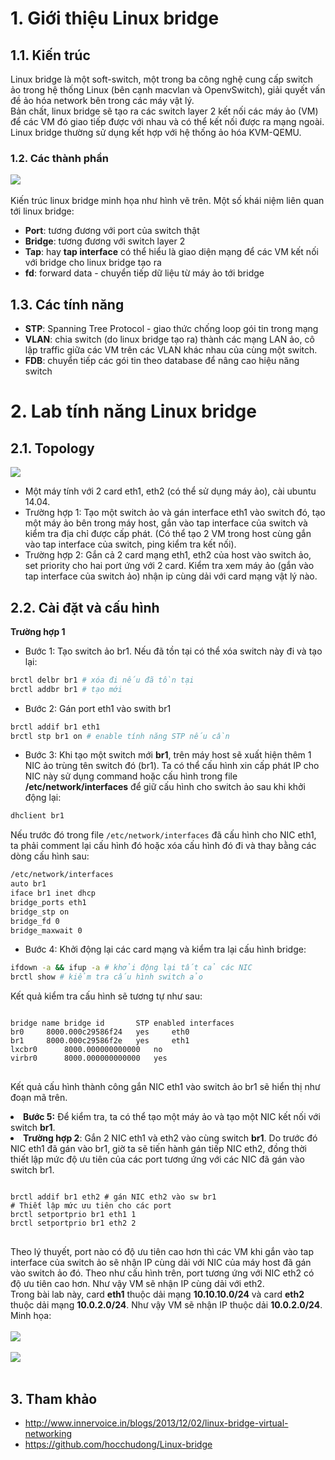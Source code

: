 # 1. Giới thiệu Linux bridge
## 1.1. Kiến trúc
Linux bridge là một soft-switch, một trong ba công nghệ cung cấp switch ảo trong hệ thống Linux (bên cạnh macvlan và OpenvSwitch), giải quyết vấn đề ảo hóa network bên trong các máy vật lý.<br>
Bản chất, linux bridge sẽ tạo ra các switch layer 2 kết nối các máy ảo (VM) để các VM đó giao tiếp được với nhau và có thể kết nối được ra mạng ngoài. Linux bridge thường sử dụng kết hợp với hệ thống ảo hóa KVM-QEMU.
### 1.2. Các thành phần
<img src="http://i.imgur.com/GKs6wWF.png"/><br><br>
Kiến trúc linux bridge minh họa như hình vẽ trên. Một số khái niệm liên quan tới linux bridge:
- <b>Port</b>: tương đương với port của switch thật
- <b>Bridge</b>: tương đương với switch layer 2
- <b>Tap</b>: hay <b>tap interface</b> có thể hiểu là giao diện mạng để các VM kết nối với bridge cho linux bridge tạo ra
- <b>fd</b>: forward data - chuyển tiếp dữ liệu từ máy ảo tới bridge

## 1.3. Các tính năng
- <b>STP</b>: Spanning Tree Protocol - giao thức chống loop gói tin trong mạng
- <b>VLAN</b>: chia switch (do linux bridge tạo ra) thành các mạng LAN ảo, cô lập traffic giữa các VM trên các VLAN khác nhau của cùng một switch.
- <b>FDB</b>: chuyển tiếp các gói tin theo database để nâng cao hiệu năng switch

# 2. Lab tính năng Linux bridge
## 2.1. Topology
<img src="http://i.imgur.com/zswlIDa.jpg">

- Một máy tính với 2 card eth1, eth2 (có thể sử dụng máy ảo), cài ubuntu 14.04.
- Trường hợp 1: Tạo một switch ảo và gán interface eth1 vào switch đó, tạo một máy ảo bên trong máy host, gắn vào tap interface của switch và kiểm tra địa chỉ được cấp phát. (Có thể tạo 2 VM trong host cùng gắn vào tap interface của switch, ping kiểm tra kết nối).
- Trường hợp 2: Gắn cả 2 card mạng eth1, eth2 của host vào switch ảo, set priority cho hai port ứng với 2 card. Kiểm tra xem máy ảo (gắn vào tap interface của switch ảo) nhận ip cùng dải với card mạng vật lý nào.
## 2.2. Cài đặt và cấu hình
**Trường hợp 1**</br>
- Bước 1: Tạo switch ảo br1. Nếu đã tồn tại có thể xóa switch này đi và tạo lại:
```sh
brctl delbr br1 # xóa đi nếu đã tồn tại
brctl addbr br1 # tạo mới
```
- Bước 2: Gán port eth1 vào swith br1
```sh
brctl addif br1 eth1
brctl stp br1 on # enable tính năng STP nếu cần
```
- Bước 3: Khi tạo một switch mới <b>br1</b>, trên máy host sẽ xuất hiện thêm 1 NIC ảo trùng tên switch đó (br1). Ta có thể cấu hình xin cấp phát IP cho NIC này sử dụng command hoặc cấu hình trong file <b>/etc/network/interfaces</b> để giữ cấu hình cho switch ảo sau khi khởi động lại:
```sh
dhclient br1
```
Nếu trước đó trong file `/etc/network/interfaces` đã cấu hình cho NIC eth1, ta phải comment lại cấu hình đó hoặc xóa cấu hình đó đi và thay bằng các dòng cấu hình sau:
```sh
/etc/network/interfaces
auto br1
iface br1 inet dhcp
bridge_ports eth1
bridge_stp on
bridge_fd 0
bridge_maxwait 0
```
- Bước 4: Khởi động lại các card mạng và kiểm tra lại cấu hình bridge:
```sh
ifdown -a && ifup -a # khởi động lại tất cả các NIC
brctl show # kiểm tra cấu hình switch ảo
```
Kết quả kiểm tra cấu hình sẽ tương tự như sau:
<pre>
<code>
bridge name	bridge id		STP enabled	interfaces
br0		8000.000c29586f24	yes		eth0
br1		8000.000c29586f2e	yes		eth1
lxcbr0		8000.000000000000	no
virbr0		8000.000000000000	yes
</code>
</pre>
Kết quả cấu hình thành công gắn NIC eth1 vào switch ảo br1 sẽ hiển thị như đoạn mã trên.
</li>
<li><b>Bước 5:</b> Để kiểm tra, ta có thể tạo một máy ảo và tạo một NIC kết nối với switch <b>br1</b>.</li>
</ul>
</li>

<li><b>Trường hợp 2</b>: Gắn 2 NIC eth1 và eth2 vào cùng switch <b>br1</b>. Do trước đó NIC eth1 đã gán vào br1, giờ ta sẽ tiến hành gán tiếp NIC eth2, đồng thời thiết lập mức độ ưu tiên của các port tương ứng với các NIC đã gán vào switch br1.
<pre>
<code>
brctl addif br1 eth2 # gán NIC eth2 vào sw br1
# Thiết lập mức ưu tiên cho các port
brctl setportprio br1 eth1 1
brctl setportprio br1 eth2 2
</code>
</pre>
Theo lý thuyết, port nào có độ ưu tiên cao hơn thì các VM khi gắn vào tap interface của switch ảo sẽ nhận IP cùng dải với NIC của máy host đã gán vào switch ảo đó. Theo như cấu hình trên, port tương ứng với NIC eth2 có độ ưu tiên cao hơn. Như vậy VM sẽ nhận IP cùng dải với eth2.
<br>
Trong bài lab này, card <b>eth1</b> thuộc dải mạng <b>10.10.10.0/24</b> và card <b>eth2</b> thuộc dải mạng <b>10.0.2.0/24</b>. Như vậy VM sẽ nhận IP thuộc dải <b>10.0.2.0/24</b>. Minh họa:
<br><br>
<img src="http://i.imgur.com/p6dNZV8.png"/>
<br><br>
<img src="http://i.imgur.com/gWcAeq1.png"/>
<br><br>
</li>
</ul>
</li>

## 3. Tham khảo
- http://www.innervoice.in/blogs/2013/12/02/linux-bridge-virtual-networking
- https://github.com/hocchudong/Linux-bridge
